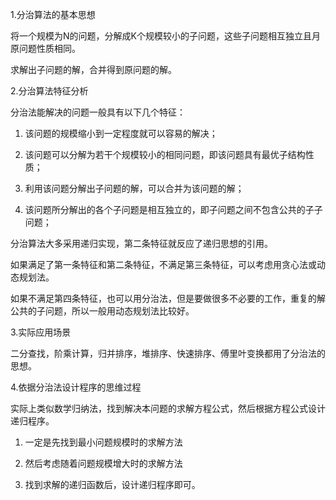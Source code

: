 1.分治算法的基本思想

将一个规模为N的问题，分解成K个规模较小的子问题，这些子问题相互独立且月原问题性质相同。

求解出子问题的解，合并得到原问题的解。

2.分治算法特征分析

分治法能解决的问题一般具有以下几个特征：

1) 该问题的规模缩小到一定程度就可以容易的解决；

2) 该问题可以分解为若干个规模较小的相同问题，即该问题具有最优子结构性质；

3) 利用该问题分解出子问题的解，可以合并为该问题的解；

4) 该问题所分解出的各个子问题是相互独立的，即子问题之间不包含公共的子子问题；

分治算法大多采用递归实现，第二条特征就反应了递归思想的引用。

如果满足了第一条特征和第二条特征，不满足第三条特征，可以考虑用贪心法或动态规划法。

如果不满足第四条特征，也可以用分治法，但是要做很多不必要的工作，重复的解公共的子问题，所以一般用动态规划法比较好。

3.实际应用场景

二分查找，阶乘计算，归并排序，堆排序、快速排序、傅里叶变换都用了分治法的思想。

4.依据分治法设计程序的思维过程

实际上类似数学归纳法，找到解决本问题的求解方程公式，然后根据方程公式设计递归程序。

1) 一定是先找到最小问题规模时的求解方法

2) 然后考虑随着问题规模增大时的求解方法

3) 找到求解的递归函数后，设计递归程序即可。

